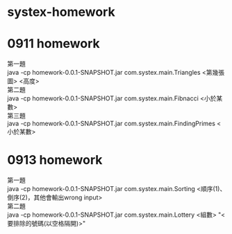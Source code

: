 # systex-homework

# 0911 homework
第一題  
java -cp homework-0.0.1-SNAPSHOT.jar com.systex.main.Triangles <第幾張圖> <高度>  
第二題  
java -cp homework-0.0.1-SNAPSHOT.jar com.systex.main.Fibnacci <小於某數>  
第三題  
java -cp homework-0.0.1-SNAPSHOT.jar com.systex.main.FindingPrimes <小於某數>  

# 0913 homework
第一題  
java -cp homework-0.0.1-SNAPSHOT.jar com.systex.main.Sorting <順序(1)、倒序(2)，其他會輸出wrong input>  
第二題  
java -cp homework-0.0.1-SNAPSHOT.jar com.systex.main.Lottery <組數> "<要排除的號碼(以空格隔開)>"  
